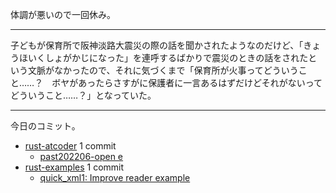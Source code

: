 体調が悪いので一回休み。

---

子どもが保育所で阪神淡路大震災の際の話を聞かされたようなのだけど、「きょうほいくしょがかじになった」を連呼するばかりで震災のときの話をされたという文脈がなかったので、それに気づくまで「保育所が火事ってどういうこと……？　ボヤがあったらさすがに保護者に一言あるはずだけどそれがないってどういうこと……？」となっていた。

---

今日のコミット。

- [rust-atcoder](https://github.com/bouzuya/rust-atcoder) 1 commit
  - [past202206-open e](https://github.com/bouzuya/rust-atcoder/commit/97f612c8571cdf2f6e896990e5e619fcc9e2f23c)
- [rust-examples](https://github.com/bouzuya/rust-examples) 1 commit
  - [quick_xml1: Improve reader example](https://github.com/bouzuya/rust-examples/commit/6fae8eacd374e9190274cbd90d6f6900ad09d57b)
